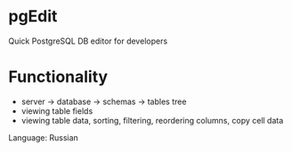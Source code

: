 pgEdit
======

Quick PostgreSQL DB editor for developers

# Functionality
* server -> database -> schemas -> tables tree
* viewing table fields
* viewing table data, sorting, filtering, reordering columns, copy cell data

Language: Russian
